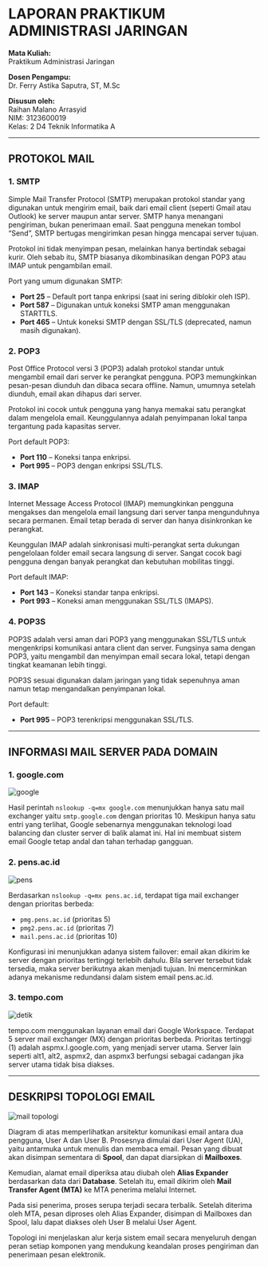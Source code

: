 # LAPORAN PRAKTIKUM ADMINISTRASI JARINGAN

**Mata Kuliah:**  
Praktikum Administrasi Jaringan

**Dosen Pengampu:**  
Dr. Ferry Astika Saputra, ST, M.Sc

**Disusun oleh:**  
Raihan Malano Arrasyid  
NIM: 3123600019  
Kelas: 2 D4 Teknik Informatika A

---

## PROTOKOL MAIL

### 1. SMTP
Simple Mail Transfer Protocol (SMTP) merupakan protokol standar yang digunakan untuk mengirim email, baik dari email client (seperti Gmail atau Outlook) ke server maupun antar server. SMTP hanya menangani pengiriman, bukan penerimaan email. Saat pengguna menekan tombol “Send”, SMTP bertugas mengirimkan pesan hingga mencapai server tujuan.

Protokol ini tidak menyimpan pesan, melainkan hanya bertindak sebagai kurir. Oleh sebab itu, SMTP biasanya dikombinasikan dengan POP3 atau IMAP untuk pengambilan email.

Port yang umum digunakan SMTP:
- **Port 25** – Default port tanpa enkripsi (saat ini sering diblokir oleh ISP).
- **Port 587** – Digunakan untuk koneksi SMTP aman menggunakan STARTTLS.
- **Port 465** – Untuk koneksi SMTP dengan SSL/TLS (deprecated, namun masih digunakan).

### 2. POP3
Post Office Protocol versi 3 (POP3) adalah protokol standar untuk mengambil email dari server ke perangkat pengguna. POP3 memungkinkan pesan-pesan diunduh dan dibaca secara offline. Namun, umumnya setelah diunduh, email akan dihapus dari server.

Protokol ini cocok untuk pengguna yang hanya memakai satu perangkat dalam mengelola email. Keunggulannya adalah penyimpanan lokal tanpa tergantung pada kapasitas server.

Port default POP3:
- **Port 110** – Koneksi tanpa enkripsi.
- **Port 995** – POP3 dengan enkripsi SSL/TLS.

### 3. IMAP
Internet Message Access Protocol (IMAP) memungkinkan pengguna mengakses dan mengelola email langsung dari server tanpa mengunduhnya secara permanen. Email tetap berada di server dan hanya disinkronkan ke perangkat.

Keunggulan IMAP adalah sinkronisasi multi-perangkat serta dukungan pengelolaan folder email secara langsung di server. Sangat cocok bagi pengguna dengan banyak perangkat dan kebutuhan mobilitas tinggi.

Port default IMAP:
- **Port 143** – Koneksi standar tanpa enkripsi.
- **Port 993** – Koneksi aman menggunakan SSL/TLS (IMAPS).

### 4. POP3S
POP3S adalah versi aman dari POP3 yang menggunakan SSL/TLS untuk mengenkripsi komunikasi antara client dan server. Fungsinya sama dengan POP3, yaitu mengambil dan menyimpan email secara lokal, tetapi dengan tingkat keamanan lebih tinggi.

POP3S sesuai digunakan dalam jaringan yang tidak sepenuhnya aman namun tetap mengandalkan penyimpanan lokal.

Port default:
- **Port 995** – POP3 terenkripsi menggunakan SSL/TLS.

---

## INFORMASI MAIL SERVER PADA DOMAIN

### 1. google.com
![google](./image/google.png)

Hasil perintah `nslookup -q=mx google.com` menunjukkan hanya satu mail exchanger yaitu `smtp.google.com` dengan prioritas 10. Meskipun hanya satu entri yang terlihat, Google sebenarnya menggunakan teknologi load balancing dan cluster server di balik alamat ini. Hal ini membuat sistem email Google tetap andal dan tahan terhadap gangguan.

### 2. pens.ac.id
![pens](./image/pens.png)

Berdasarkan `nslookup -q=mx pens.ac.id`, terdapat tiga mail exchanger dengan prioritas berbeda:
- `pmg.pens.ac.id` (prioritas 5)
- `pmg2.pens.ac.id` (prioritas 7)
- `mail.pens.ac.id` (prioritas 10)

Konfigurasi ini menunjukkan adanya sistem failover: email akan dikirim ke server dengan prioritas tertinggi terlebih dahulu. Bila server tersebut tidak tersedia, maka server berikutnya akan menjadi tujuan. Ini mencerminkan adanya mekanisme redundansi dalam sistem email pens.ac.id.

### 3. tempo.com
![detik](./image/tempo.png)

tempo.com menggunakan layanan email dari Google Workspace.
Terdapat 5 server mail exchanger (MX) dengan prioritas berbeda.
Prioritas tertinggi (1) adalah aspmx.l.google.com, yang menjadi server utama.
Server lain seperti alt1, alt2, aspmx2, dan aspmx3 berfungsi sebagai cadangan jika server utama tidak bisa diakses.

---

## DESKRIPSI TOPOLOGI EMAIL

![mail topologi](./image/topologi.png)

Diagram di atas memperlihatkan arsitektur komunikasi email antara dua pengguna, User A dan User B. Prosesnya dimulai dari User Agent (UA), yaitu antarmuka untuk menulis dan membaca email. Pesan yang dibuat akan disimpan sementara di **Spool**, dan dapat diarsipkan di **Mailboxes**.

Kemudian, alamat email diperiksa atau diubah oleh **Alias Expander** berdasarkan data dari **Database**. Setelah itu, email dikirim oleh **Mail Transfer Agent (MTA)** ke MTA penerima melalui Internet.

Pada sisi penerima, proses serupa terjadi secara terbalik. Setelah diterima oleh MTA, pesan diproses oleh Alias Expander, disimpan di Mailboxes dan Spool, lalu dapat diakses oleh User B melalui User Agent.

Topologi ini menjelaskan alur kerja sistem email secara menyeluruh dengan peran setiap komponen yang mendukung keandalan proses pengiriman dan penerimaan pesan elektronik.

